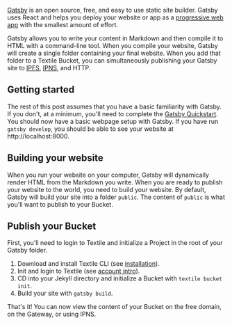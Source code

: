 [Gatsby](https://www.gatsbyjs.org/) is an open source, free, and easy to use static site builder. Gatsby uses React and helps you deploy your website or app as a [progressive web app](https://web.dev/progressive-web-apps/) with the smallest amount of effort. 

Gatsby allows you to write your content in Markdown and then compile it to HTML with a command-line tool. When you compile your website, Gatsby will create a single folder containing your final website. When you add that folder to a Textile Bucket, you can simultaneously publishing your Gatsby site to [IPFS](https://ipfs.io/), [IPNS](https://docs.ipfs.io/guides/concepts/ipns/), and HTTP.

## Getting started

The rest of this post assumes that you have a basic familiarity with Gatsby. If you don't, at a minimum, you'll need to complete the [Gatsby Quickstart](https://www.gatsbyjs.org/docs/quick-start/). You should now have a basic webpage setup with Gatsby. If you have run `gatsby develop`, you should be able to see your website at http://localhost:8000.

## Building your website

When you run your website on your computer, Gatsby will dynamically render HTML from the Markdown you write. When you are ready to publish your website to the world, you need to build your website. By default, Gatsby will build your site into a folder `public`. The content of `public` is what you'll want to publish to your Bucket.

## Publish your Bucket

First, you'll need to login to Textile and initialize a Project in the root of your Gatsby folder.

1. Download and install Textile CLI (see [installation](../../hub/accounts.md)).
2. Init and login to Textile (see [account intro](../../hub/accounts.md)).
3. CD into your Jekyll directory and initialize a Bucket with `textile bucket init`.
4. Build your site with `gatsby build`.

That's it! You can now view the content of your Bucket on the free domain, on the Gateway, or using IPNS.
